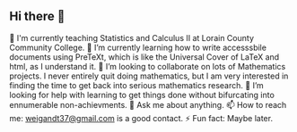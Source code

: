 ## Hi there 👋

<!--
**weigandt/weigandt** is a ✨ _special_ ✨ repository because its `README.md` (this file) appears on your GitHub profile.

Here are some ideas to get you started:
-->

🔭 I'm currently teaching Statistics and Calculus II at Lorain County Community College.
🌱 I’m currently learning how to write accesssbile documents using PreTeXt, which is like the Universal Cover of LaTeX and html, as I understand it.
👯 I’m looking to collaborate on lots of Mathematics projects. I never entirely quit doing mathematics, but I am very interested in finding the time to get back into serious mathematics research.
🤔 I’m looking for help with learning to get things done without bifurcating into ennumerable non-achievments.
💬 Ask me about anything.
📫 How to reach me: weigandt37@gmail.com is a good contact.
⚡ Fun fact: Maybe later.
